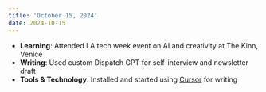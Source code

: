 ```yaml
---
title: 'October 15, 2024'
date: 2024-10-15
---
```


- **Learning**: Attended LA tech week event on AI and creativity at The Kinn, Venice
- **Writing**: Used custom Dispatch GPT for self-interview and newsletter draft
- **Tools & Technology**: Installed and started using [Cursor](https://cursor.com/) for writing